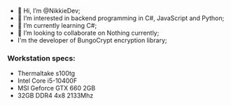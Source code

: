 - 👋 Hi, I’m @NikkieDev;
- 👀 I’m interested in backend programming in C#, JavaScript and Python;
- 🌱 I’m currently learning C#;
- 💞️ I’m looking to collaborate on Nothing currently;
- I'm the developer of BungoCrypt encryption library;


### Workstation specs:
 - Thermaltake s100tg
 - Intel Core i5-10400F
 - MSI Geforce GTX 660 2GB
 - 32GB DDR4 4x8 2133Mhz
